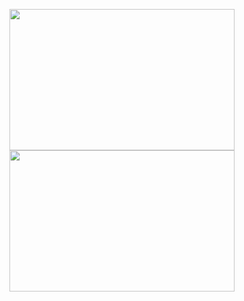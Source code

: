 <img src="https://user-images.githubusercontent.com/40713378/42124805-1167415e-7c72-11e8-9a10-753afff620d4.png" width="400" height="250" /> <img src="https://user-images.githubusercontent.com/40713378/42124829-c855c7a0-7c72-11e8-8a15-08d7bf40238d.png" width="400" height="250" />
